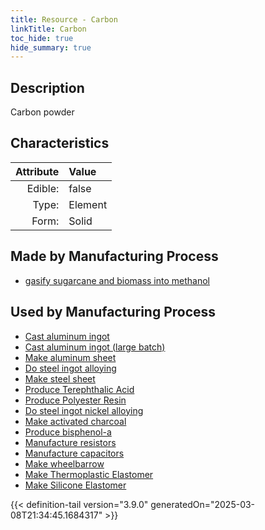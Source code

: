 ```yaml
---
title: Resource - Carbon
linkTitle: Carbon
toc_hide: true
hide_summary: true
---
```

<!-- This is generated by the MarsSim HelpGenertor, do not edit. -->

## Description
Carbon powder

## Characteristics

| Attribute      | Value |
|--------:|:------|
|Edible:|false|
|Type:|Element|
|Form:|Solid|
 
## Made by Manufacturing Process

- [gasify sugarcane and biomass into methanol](/docs/definitions/process/gasify-sugarcane-and-biomass-into-methanol)

## Used by Manufacturing Process

- [Cast aluminum ingot](/docs/definitions/process/cast-aluminum-ingot)
- [Cast aluminum ingot (large batch)](/docs/definitions/process/cast-aluminum-ingot--large-batch-)
- [Make aluminum sheet](/docs/definitions/process/make-aluminum-sheet)
- [Do steel ingot alloying](/docs/definitions/process/do-steel-ingot-alloying)
- [Make steel sheet](/docs/definitions/process/make-steel-sheet)
- [Produce Terephthalic Acid](/docs/definitions/process/produce-terephthalic-acid)
- [Produce Polyester Resin](/docs/definitions/process/produce-polyester-resin)
- [Do steel ingot nickel alloying](/docs/definitions/process/do-steel-ingot-nickel-alloying)
- [Make activated charcoal](/docs/definitions/process/make-activated-charcoal)
- [Produce bisphenol-a](/docs/definitions/process/produce-bisphenol-a)
- [Manufacture resistors](/docs/definitions/process/manufacture-resistors)
- [Manufacture capacitors](/docs/definitions/process/manufacture-capacitors)
- [Make wheelbarrow](/docs/definitions/process/make-wheelbarrow)
- [Make Thermoplastic Elastomer](/docs/definitions/process/make-thermoplastic-elastomer)
- [Make Silicone Elastomer](/docs/definitions/process/make-silicone-elastomer)


    


{{< definition-tail version="3.9.0" generatedOn="2025-03-08T21:34:45.1684317" >}}


